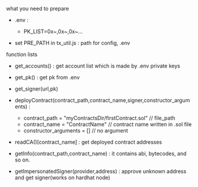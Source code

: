 
what you need to prepare
- .env : 
    - PK_LIST=0x~,0x~,0x~...

- set PRE_PATH in tx_util.js : path for config, .env

function lists

- get_accounts() : get account list which is made by .env private keys

- get_pk() : get pk from .env

- get_signer(url,pk)

- deployContract(contract_path,contract_name,signer,constructor_arguments)
: 
    - contract_path = "myContractsDir/firstContract.sol" // file_path
    - contract_name = "ContractName" // contract name written in .sol file
    - constructor_arguments = [] // no argument

- readCA()[contract_name] : get deployed contract addresses

- getInfo(contract_path,contract_name) : it contains abi, bytecodes, and so on.

- getImpersonatedSigner(provider,address) : approve unknown address and get signer(works on hardhat node)


